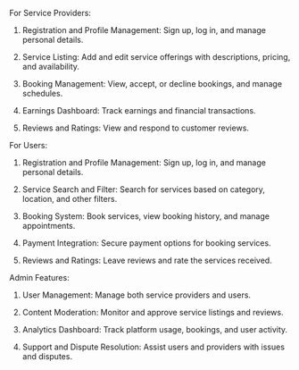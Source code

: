 For Service Providers:

1. Registration and Profile Management: Sign up, log in, and manage personal details.

2. Service Listing: Add and edit service offerings with descriptions, pricing, and availability.

3. Booking Management: View, accept, or decline bookings, and manage schedules.

4. Earnings Dashboard: Track earnings and financial transactions.

5. Reviews and Ratings: View and respond to customer reviews.

For Users:

1. Registration and Profile Management: Sign up, log in, and manage personal details.

2. Service Search and Filter: Search for services based on category, location, and other filters.

3. Booking System: Book services, view booking history, and manage appointments.

4. Payment Integration: Secure payment options for booking services.

5. Reviews and Ratings: Leave reviews and rate the services received.

Admin Features:

1. User Management: Manage both service providers and users.

2. Content Moderation: Monitor and approve service listings and reviews.

3. Analytics Dashboard: Track platform usage, bookings, and user activity.

4. Support and Dispute Resolution: Assist users and providers with issues and disputes.
